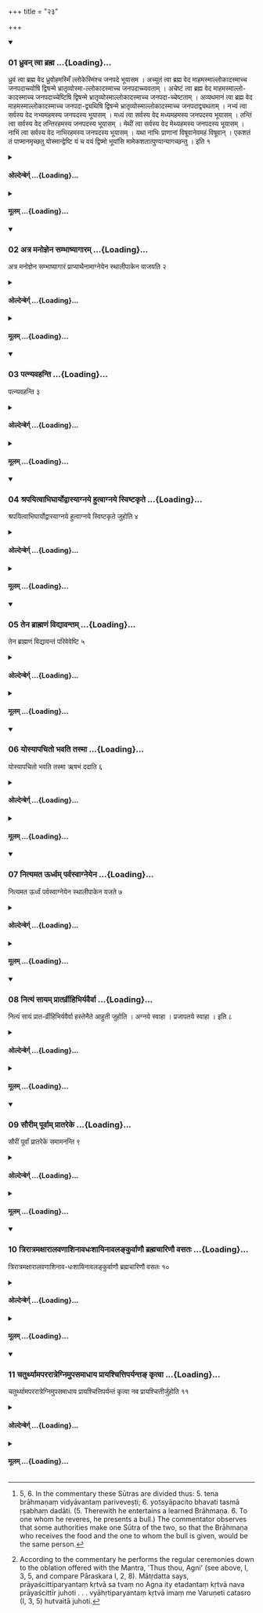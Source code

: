 +++
title = "२३"

+++

<div class="js_include" includetitle="true" newlevelforh1="3" unfilled url="/vedAH_yajuH/taittirIyam/sUtram/hiraNyakeshI/gRhyam/vishvAsa-prastutiH/1/23/01_dhruvan_tvA_brahma.md">
<details open><summary><h3>01 ध्रुवन् त्वा ब्रह्म ...{Loading}...</h3></summary>

ध्रुवं त्वा ब्रह्म वेद ध्रुवोहमस्मिँ ल्लोकेस्मिंश्च जनपदे भूयासम । अच्युतं त्वा ब्रह्म वेद माहमस्माल्लोकादस्माच्च जनपदाच्च्योषि द्विषन्मे भ्रातृव्योस्मा-ल्लोकादस्माच्च जनपदाच्च्यवताम् । अचेष्टं त्वा ब्रह्म वेद माहमस्माल्लो-कादस्माच्च जनपदाच्चेष्टिषि द्विषन्मे भ्रातृव्योस्माल्लोकादस्माच्च जनपदा-च्चेष्टताम् । अव्यथमानं त्वा ब्रह्म वेद माहमस्माल्लोकादस्माच्च जनपदा-द्व्यथिषि द्विषन्मे भ्रातृव्योस्माल्लोकादस्माच्च जनपदाद्व्यथताम् । नभ्यं त्वा सर्वस्य वेद नभ्यमहमस्य जनपदस्य भूयासम् । मध्यं त्वा सर्वस्य वेद मध्यमहमस्य जनपदस्य भूयासम् । तन्तिं त्वा सर्वस्य वेद तन्तिरहमस्य जनपदस्य भूयासम् । मेथीं त्वा सर्वस्य वेद मेथ्यहमस्य जनपदस्य भूयासम् । नाभिं त्वा सर्वस्य वेद नाभिरहमस्य जनपदस्य भूयासम् । यथा नाभिः प्राणानां विषूवानेवमहं विषूवान् । एकशतं तं पाप्मानमृच्छतु योस्मान्द्वेष्टि यं च वयं द्विष्मो भूयांसि मामेकशतात्पुण्यान्यागच्छन्तु । इति १
</details>
</div>
<div class="js_include collapsed" newlevelforh1="4" title="ओल्देन्बेर्ग्" unfilled url="/vedAH_yajuH/taittirIyam/sUtram/hiraNyakeshI/gRhyam/oldenberg/1/23/01_dhruvan_tvA_brahma.md">
<details><summary><h4>ओल्देन्बेर्ग् ...{Loading}...</h4></summary>

1. (Then follow the Mantras), 'I know thee as the firm Brahman. May I become firm in this world and in this country.

'I know thee as the immovable Brahman. May I not be moved away from this world and from this country. May he who hates me, my rival, be moved away from this world and from this country.

'I know thee as the unshaken Brahman. May I not be shaken off from this world and from this country. May he who hates me, my rival, be shaken off from this world and from this country.

'I know thee as the unfailing Brahman. May I not fall from this world and from this country. May he who hates me, my rival, fall from this world and from this country.

'I know thee as the nave of the universe. May I become the nave of this country. I know thee as the centre of the universe. May I become the centre of this country. I know thee as the string that holds the universe. May I become the string that holds this country. I know thee as the pillar of the universe. May I become the pillar of this country. I know thee as the navel of the universe. May I become the navel of this country.

'As the navel is the centre of the Prāṇas, thus I am the navel. May hundred-and-onefold evil befall him who hates us and whom we hate; may more than hundred-and-onefold merit fall to my lot!'

</details>
</div>
<div class="js_include collapsed" newlevelforh1="4" title="मूलम्" unfilled url="/vedAH_yajuH/taittirIyam/sUtram/hiraNyakeshI/gRhyam/mUlam/1/23/01_dhruvan_tvA_brahma.md">
<details><summary><h4>मूलम् ...{Loading}...</h4></summary>

ध्रुवं त्वा ब्रह्म वेद ध्रुवोहमस्मिँ ल्लोकेस्मिंश्च जनपदे भूयासम । अच्युतं त्वा ब्रह्म वेद माहमस्माल्लोकादस्माच्च जनपदाच्च्योषि द्विषन्मे भ्रातृव्योस्मा-ल्लोकादस्माच्च जनपदाच्च्यवताम् । अचेष्टं त्वा ब्रह्म वेद माहमस्माल्लो-कादस्माच्च जनपदाच्चेष्टिषि द्विषन्मे भ्रातृव्योस्माल्लोकादस्माच्च जनपदा-च्चेष्टताम् । अव्यथमानं त्वा ब्रह्म वेद माहमस्माल्लोकादस्माच्च जनपदा-द्व्यथिषि द्विषन्मे भ्रातृव्योस्माल्लोकादस्माच्च जनपदाद्व्यथताम् । नभ्यं त्वा सर्वस्य वेद नभ्यमहमस्य जनपदस्य भूयासम् । मध्यं त्वा सर्वस्य वेद मध्यमहमस्य जनपदस्य भूयासम् । तन्तिं त्वा सर्वस्य वेद तन्तिरहमस्य जनपदस्य भूयासम् । मेथीं त्वा सर्वस्य वेद मेथ्यहमस्य जनपदस्य भूयासम् । नाभिं त्वा सर्वस्य वेद नाभिरहमस्य जनपदस्य भूयासम् । यथा नाभिः प्राणानां विषूवानेवमहं विषूवान् । एकशतं तं पाप्मानमृच्छतु योस्मान्द्वेष्टि यं च वयं द्विष्मो भूयांसि मामेकशतात्पुण्यान्यागच्छन्तु । इति १
</details>
</div>
<div class="js_include" includetitle="true" newlevelforh1="3" unfilled url="/vedAH_yajuH/taittirIyam/sUtram/hiraNyakeshI/gRhyam/vishvAsa-prastutiH/1/23/02_atra_manojnena_sambhAShyAgA.md">
<details open><summary><h3>02 अत्र मनोज्ञेन सम्भाष्यागारम् ...{Loading}...</h3></summary>

अत्र मनोज्ञेन सम्भाष्यागारं प्राप्याथैनामाग्नेयेन स्थालीपाकेन याजयति २
</details>
</div>
<div class="js_include collapsed" newlevelforh1="4" title="ओल्देन्बेर्ग्" unfilled url="/vedAH_yajuH/taittirIyam/sUtram/hiraNyakeshI/gRhyam/oldenberg/1/23/02_atra_manojnena_sambhAShyAgA.md">
<details><summary><h4>ओल्देन्बेर्ग् ...{Loading}...</h4></summary>

2. Having spoken there with a person that he likes, and having returned to the house, he causes her to sacrifice a mess of cooked food.

</details>
</div>
<div class="js_include collapsed" newlevelforh1="4" title="मूलम्" unfilled url="/vedAH_yajuH/taittirIyam/sUtram/hiraNyakeshI/gRhyam/mUlam/1/23/02_atra_manojnena_sambhAShyAgA.md">
<details><summary><h4>मूलम् ...{Loading}...</h4></summary>

अत्र मनोज्ञेन सम्भाष्यागारं प्राप्याथैनामाग्नेयेन स्थालीपाकेन याजयति २
</details>
</div>
<div class="js_include" includetitle="true" newlevelforh1="3" unfilled url="/vedAH_yajuH/taittirIyam/sUtram/hiraNyakeshI/gRhyam/vishvAsa-prastutiH/1/23/03_patnyavahanti.md">
<details open><summary><h3>03 पत्न्यवहन्ति ...{Loading}...</h3></summary>

पत्न्यवहन्ति ३
</details>
</div>
<div class="js_include collapsed" newlevelforh1="4" title="ओल्देन्बेर्ग्" unfilled url="/vedAH_yajuH/taittirIyam/sUtram/hiraNyakeshI/gRhyam/oldenberg/1/23/03_patnyavahanti.md">
<details><summary><h4>ओल्देन्बेर्ग् ...{Loading}...</h4></summary>

3. The wife husks (the rice grains of which that Sthālīpāka is prepared).

</details>
</div>
<div class="js_include collapsed" newlevelforh1="4" title="मूलम्" unfilled url="/vedAH_yajuH/taittirIyam/sUtram/hiraNyakeshI/gRhyam/mUlam/1/23/03_patnyavahanti.md">
<details><summary><h4>मूलम् ...{Loading}...</h4></summary>

पत्न्यवहन्ति ३
</details>
</div>
<div class="js_include" includetitle="true" newlevelforh1="3" unfilled url="/vedAH_yajuH/taittirIyam/sUtram/hiraNyakeshI/gRhyam/vishvAsa-prastutiH/1/23/04_shrapayitvAbhighAryodvAsyAg.md">
<details open><summary><h3>04 श्रपयित्वाभिघार्योद्वास्याग्नये हुत्वाग्नये स्विष्टकृते ...{Loading}...</h3></summary>

श्रपयित्वाभिघार्योद्वास्याग्नये हुत्वाग्नये स्विष्टकृते जुहोति ४
</details>
</div>
<div class="js_include collapsed" newlevelforh1="4" title="ओल्देन्बेर्ग्" unfilled url="/vedAH_yajuH/taittirIyam/sUtram/hiraNyakeshI/gRhyam/oldenberg/1/23/04_shrapayitvAbhighAryodvAsyAg.md">
<details><summary><h4>ओल्देन्बेर्ग् ...{Loading}...</h4></summary>

4. She cooks (that Sthālīpāka), sprinkles (Ājya) on it, takes it from the fire, sacrifices to Agni, and then sacrifices to Agni Sviṣṭakṛt.

</details>
</div>
<div class="js_include collapsed" newlevelforh1="4" title="मूलम्" unfilled url="/vedAH_yajuH/taittirIyam/sUtram/hiraNyakeshI/gRhyam/mUlam/1/23/04_shrapayitvAbhighAryodvAsyAg.md">
<details><summary><h4>मूलम् ...{Loading}...</h4></summary>

श्रपयित्वाभिघार्योद्वास्याग्नये हुत्वाग्नये स्विष्टकृते जुहोति ४
</details>
</div>
<div class="js_include" includetitle="true" newlevelforh1="3" unfilled url="/vedAH_yajuH/taittirIyam/sUtram/hiraNyakeshI/gRhyam/vishvAsa-prastutiH/1/23/05_tena_brAhmaNaM_vidyAvantam.md">
<details open><summary><h3>05 तेन ब्राह्मणं विद्यावन्तम् ...{Loading}...</h3></summary>

तेन ब्राह्मणं विद्यावन्तं परिवेवेष्टि ५
</details>
</div>
<div class="js_include collapsed" newlevelforh1="4" title="ओल्देन्बेर्ग्" unfilled url="/vedAH_yajuH/taittirIyam/sUtram/hiraNyakeshI/gRhyam/oldenberg/1/23/05_tena_brAhmaNaM_vidyAvantam.md">
<details><summary><h4>ओल्देन्बेर्ग् ...{Loading}...</h4></summary>

5. [^1]  With (the remains of) that (Sthālīpāka) he entertains a learned Brāhmaṇa whom he reveres.

[^1]:  5, 6. In the commentary these Sūtras are divided thus: 5. tena brāhmaṇaṃ vidyāvantaṃ pariveveṣṭi; 6. yoऽsyāpacito bhavati tasmā ṛṣabhaṃ dadāti. (5. Therewith he entertains a learned Brāhmaṇa. 6. To one whom he reveres, he presents a bull.) The commentator observes that some authorities make one Sūtra of the two, so that the Brāhmaṇa who receives the food and the one to whom the bull is given, would be the same person.

</details>
</div>
<div class="js_include collapsed" newlevelforh1="4" title="मूलम्" unfilled url="/vedAH_yajuH/taittirIyam/sUtram/hiraNyakeshI/gRhyam/mUlam/1/23/05_tena_brAhmaNaM_vidyAvantam.md">
<details><summary><h4>मूलम् ...{Loading}...</h4></summary>

तेन ब्राह्मणं विद्यावन्तं परिवेवेष्टि ५
</details>
</div>
<div class="js_include" includetitle="true" newlevelforh1="3" unfilled url="/vedAH_yajuH/taittirIyam/sUtram/hiraNyakeshI/gRhyam/vishvAsa-prastutiH/1/23/06_yosyApachito_bhavati_tasmA.md">
<details open><summary><h3>06 योस्यापचितो भवति तस्मा ...{Loading}...</h3></summary>

योस्यापचितो भवति तस्मा ऋषभं ददाति ६
</details>
</div>
<div class="js_include collapsed" newlevelforh1="4" title="ओल्देन्बेर्ग्" unfilled url="/vedAH_yajuH/taittirIyam/sUtram/hiraNyakeshI/gRhyam/oldenberg/1/23/06_yosyApachito_bhavati_tasmA.md">
<details><summary><h4>ओल्देन्बेर्ग् ...{Loading}...</h4></summary>

6. To that (Brāhmaṇa) he makes a present of a bull.

</details>
</div>
<div class="js_include collapsed" newlevelforh1="4" title="मूलम्" unfilled url="/vedAH_yajuH/taittirIyam/sUtram/hiraNyakeshI/gRhyam/mUlam/1/23/06_yosyApachito_bhavati_tasmA.md">
<details><summary><h4>मूलम् ...{Loading}...</h4></summary>

योस्यापचितो भवति तस्मा ऋषभं ददाति ६
</details>
</div>
<div class="js_include" includetitle="true" newlevelforh1="3" unfilled url="/vedAH_yajuH/taittirIyam/sUtram/hiraNyakeshI/gRhyam/vishvAsa-prastutiH/1/23/07_nityamata_Urdhvam_parvasvAg.md">
<details open><summary><h3>07 नित्यमत ऊर्ध्वम् पर्वस्वाग्नेयेन ...{Loading}...</h3></summary>

नित्यमत ऊर्ध्वं पर्वस्वाग्नेयेन स्थालीपाकेन यजते ७
</details>
</div>
<div class="js_include collapsed" newlevelforh1="4" title="ओल्देन्बेर्ग्" unfilled url="/vedAH_yajuH/taittirIyam/sUtram/hiraNyakeshI/gRhyam/oldenberg/1/23/07_nityamata_Urdhvam_parvasvAg.md">
<details><summary><h4>ओल्देन्बेर्ग् ...{Loading}...</h4></summary>

7. From that time he constantly sacrifices (yajate) on the days of the full and of the new moon a mess of cooked food sacred to Agni.

</details>
</div>
<div class="js_include collapsed" newlevelforh1="4" title="मूलम्" unfilled url="/vedAH_yajuH/taittirIyam/sUtram/hiraNyakeshI/gRhyam/mUlam/1/23/07_nityamata_Urdhvam_parvasvAg.md">
<details><summary><h4>मूलम् ...{Loading}...</h4></summary>

नित्यमत ऊर्ध्वं पर्वस्वाग्नेयेन स्थालीपाकेन यजते ७
</details>
</div>
<div class="js_include" includetitle="true" newlevelforh1="3" unfilled url="/vedAH_yajuH/taittirIyam/sUtram/hiraNyakeshI/gRhyam/vishvAsa-prastutiH/1/23/08_nityaM_sAyam_prAtarvrIhibhi.md">
<details open><summary><h3>08 नित्यं सायम् प्रातर्व्रीहिभिर्यवैर्वा ...{Loading}...</h3></summary>

नित्यं सायं प्रात-र्व्रीहिभिर्यवैर्वा हस्तेनैते आहुती जुहोति । अग्नये स्वाहा । प्रजापतये स्वाहा । इति ८
</details>
</div>
<div class="js_include collapsed" newlevelforh1="4" title="ओल्देन्बेर्ग्" unfilled url="/vedAH_yajuH/taittirIyam/sUtram/hiraNyakeshI/gRhyam/oldenberg/1/23/08_nityaM_sAyam_prAtarvrIhibhi.md">
<details><summary><h4>ओल्देन्बेर्ग् ...{Loading}...</h4></summary>

8. In the evening and in the morning he constantly sacrifices (juhoti) with his hand (and not with the Darvī) the two following oblations of rice or of barley: 'To Agni Svāhā! To Prajāpati Svāhā!'

</details>
</div>
<div class="js_include collapsed" newlevelforh1="4" title="मूलम्" unfilled url="/vedAH_yajuH/taittirIyam/sUtram/hiraNyakeshI/gRhyam/mUlam/1/23/08_nityaM_sAyam_prAtarvrIhibhi.md">
<details><summary><h4>मूलम् ...{Loading}...</h4></summary>

नित्यं सायं प्रात-र्व्रीहिभिर्यवैर्वा हस्तेनैते आहुती जुहोति । अग्नये स्वाहा । प्रजापतये स्वाहा । इति ८
</details>
</div>
<div class="js_include" includetitle="true" newlevelforh1="3" unfilled url="/vedAH_yajuH/taittirIyam/sUtram/hiraNyakeshI/gRhyam/vishvAsa-prastutiH/1/23/09_saurIm_pUrvAm_prAtareke.md">
<details open><summary><h3>09 सौरीम् पूर्वाम् प्रातरेके ...{Loading}...</h3></summary>

सौरीं पूर्वां प्रातरेके समामनन्ति ९
</details>
</div>
<div class="js_include collapsed" newlevelforh1="4" title="ओल्देन्बेर्ग्" unfilled url="/vedAH_yajuH/taittirIyam/sUtram/hiraNyakeshI/gRhyam/oldenberg/1/23/09_saurIm_pUrvAm_prAtareke.md">
<details><summary><h4>ओल्देन्बेर्ग् ...{Loading}...</h4></summary>

9. Some (teachers) state that in the morning the former (of these oblations) should be directed to Sūrya.

</details>
</div>
<div class="js_include collapsed" newlevelforh1="4" title="मूलम्" unfilled url="/vedAH_yajuH/taittirIyam/sUtram/hiraNyakeshI/gRhyam/mUlam/1/23/09_saurIm_pUrvAm_prAtareke.md">
<details><summary><h4>मूलम् ...{Loading}...</h4></summary>

सौरीं पूर्वां प्रातरेके समामनन्ति ९
</details>
</div>
<div class="js_include" includetitle="true" newlevelforh1="3" unfilled url="/vedAH_yajuH/taittirIyam/sUtram/hiraNyakeshI/gRhyam/vishvAsa-prastutiH/1/23/10_trirAtramaxArAlavaNAshinAva.md">
<details open><summary><h3>10 त्रिरात्रमक्षारालवणाशिनावधःशायिनावलङ्कुर्वाणौ ब्रह्मचारिणौ वसतः ...{Loading}...</h3></summary>

त्रिरात्रमक्षारालवणाशिनाव-धःशायिनावलङ्कुर्वाणौ ब्रह्मचारिणौ वसतः १०
</details>
</div>
<div class="js_include collapsed" newlevelforh1="4" title="ओल्देन्बेर्ग्" unfilled url="/vedAH_yajuH/taittirIyam/sUtram/hiraNyakeshI/gRhyam/oldenberg/1/23/10_trirAtramaxArAlavaNAshinAva.md">
<details><summary><h4>ओल्देन्बेर्ग् ...{Loading}...</h4></summary>

10. Through a period of three nights they should eat no saline food, should sleep on the ground, wear ornaments, and should be chaste.

</details>
</div>
<div class="js_include collapsed" newlevelforh1="4" title="मूलम्" unfilled url="/vedAH_yajuH/taittirIyam/sUtram/hiraNyakeshI/gRhyam/mUlam/1/23/10_trirAtramaxArAlavaNAshinAva.md">
<details><summary><h4>मूलम् ...{Loading}...</h4></summary>

त्रिरात्रमक्षारालवणाशिनाव-धःशायिनावलङ्कुर्वाणौ ब्रह्मचारिणौ वसतः १०
</details>
</div>
<div class="js_include" includetitle="true" newlevelforh1="3" unfilled url="/vedAH_yajuH/taittirIyam/sUtram/hiraNyakeshI/gRhyam/vishvAsa-prastutiH/1/23/11_chaturthyAmapararAtregnimup.md">
<details open><summary><h3>11 चतुर्थ्यामपररात्रेग्निमुपसमाधाय प्रायश्चित्तिपर्यन्तङ् कृत्वा ...{Loading}...</h3></summary>

चतुर्थ्यामपररात्रेग्निमुपसमाधाय प्रायश्चित्तिपर्यन्तं कृत्वा नव प्रायश्चित्तीर्जुहोति ११
</details>
</div>
<div class="js_include collapsed" newlevelforh1="4" title="ओल्देन्बेर्ग्" unfilled url="/vedAH_yajuH/taittirIyam/sUtram/hiraNyakeshI/gRhyam/oldenberg/1/23/11_chaturthyAmapararAtregnimup.md">
<details><summary><h4>ओल्देन्बेर्ग् ...{Loading}...</h4></summary>

11. [^2]  In the fourth night, towards morning, he puts wood on the fire, performs the (regular) ceremonies down to the (regular) expiatory oblations, and sacrifices nine expiatory oblations (with the following Mantras):

[^2]:  According to the commentary he performs the regular ceremonies down to the oblation offered with the Mantra, 'Thus thou, Agni' (see above, I, 3, 5, and compare Pāraskara I, 2, 8). Mātṛdatta says, prāyaścittiparyantaṃ kṛtvā sa tvaṃ no Agna ity etadantaṃ kṛtvā nava prāyaścittīr juhoti . . . vyāhṛtiparyantaṃ kṛtvā imaṃ me Varuṇeti catasro (I, 3, 5) hutvaitā juhoti.

</details>
</div>
<div class="js_include collapsed" newlevelforh1="4" title="मूलम्" unfilled url="/vedAH_yajuH/taittirIyam/sUtram/hiraNyakeshI/gRhyam/mUlam/1/23/11_chaturthyAmapararAtregnimup.md">
<details><summary><h4>मूलम् ...{Loading}...</h4></summary>

चतुर्थ्यामपररात्रेग्निमुपसमाधाय प्रायश्चित्तिपर्यन्तं कृत्वा नव प्रायश्चित्तीर्जुहोति ११
</details>
</div>
